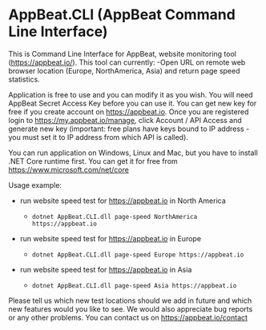 # AppBeat.CLI (AppBeat Command Line Interface)

This is Command Line Interface for AppBeat, website monitoring tool (https://appbeat.io/).
This tool can currently:
  -Open URL on remote web browser location (Europe, NorthAmerica, Asia) and return page speed statistics.

Application is free to use and you can modify it as you wish. You will need AppBeat Secret Access Key before you can use it.
You can get new key for free if you create account on https://appbeat.io.
Once you are registered login to https://my.appbeat.io/manage, click Account / API Access and generate new key
(important: free plans have keys bound to IP address - you must set it to IP address from which API is called).

You can run application on Windows, Linux and Mac, but you have to install .NET Core runtime first. You can get it for free from https://www.microsoft.com/net/core

Usage example:
* run website speed test for https://appbeat.io in North America
   * `dotnet AppBeat.CLI.dll page-speed NorthAmerica https://appbeat.io`

* run website speed test for https://appbeat.io in Europe
  * `dotnet AppBeat.CLI.dll page-speed Europe https://appbeat.io`

* run website speed test for https://appbeat.io in Asia
  * `dotnet AppBeat.CLI.dll page-speed Asia https://appbeat.io`

Please tell us which new test locations should we add in future and which new features would you like to see.
We would also appreciate bug reports or any other problems. You can contact us on https://appbeat.io/contact

